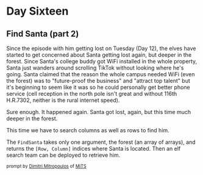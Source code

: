 # Day Sixteen

## Find Santa (part 2)

Since the episode with him getting lost on Tuesday (Day 12), the elves have started to get concerned about Santa getting lost again, but deeper in the forest. Since Santa's college buddy got WiFi installed in the whole property, Santa just wanders around scrolling TikTok without looking where he's going. Santa claimed that the reason the whole campus needed WiFi (even the forest) was to \"future-proof the business\" and \"attract top talent\" but it's beginning to seem like it was so he could personally get better phone service (cell reception in the north pole isn't great and without 116th H.R.7302, neither is the rural internet speed).

Sure enough. It happened again. Santa got lost, again, but this time much deeper in the forest.

This time we have to search columns as well as rows to find him.

The `FindSanta` takes only one argument, the forest (an array of arrays), and returns the `[Row, Column]` indices where Santa is located. Then an elf search team can be deployed to retrieve him.
 

 <sub>prompt by [Dimitri Mitropoulos](https://github.com/dimitropoulos) of [MiTS](https://michigantypescript.com)</sub>
